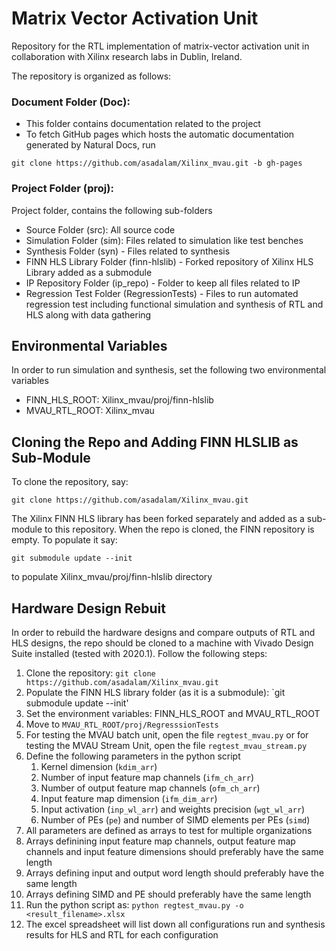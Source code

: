 # Matrix Vector Activation Unit 

Repository for the RTL implementation of matrix-vector activation unit in collaboration with Xilinx research labs in Dublin, Ireland.

The repository is organized as follows:
### Document Folder (Doc):
  - This folder contains documentation related to the project
  - To fetch GitHub pages which hosts the automatic documentation generated by Natural Docs, run
  ```
  git clone https://github.com/asadalam/Xilinx_mvau.git -b gh-pages
  ```
### Project Folder (proj):
Project folder, contains the following sub-folders
  - Source Folder (src): All source code
  - Simulation Folder (sim): Files related to simulation like test benches
  - Synthesis Folder (syn) - Files related to synthesis
  - FINN HLS Library Folder (finn-hlslib) - Forked repository of Xilinx HLS Library added as a submodule
  - IP Repository Folder (ip_repo) - Folder to keep all files related to IP
  - Regression Test Folder (RegressionTests) - Files to run automated regression test including functional simulation and synthesis of RTL and HLS along with data gathering

## Environmental Variables
In order to run simulation and synthesis, set the following two environmental variables
  - FINN_HLS_ROOT: Xilinx_mvau/proj/finn-hlslib
  - MVAU_RTL_ROOT: Xilinx_mvau

## Cloning the Repo and Adding FINN HLSLIB as Sub-Module
To clone the repository, say:
```
git clone https://github.com/asadalam/Xilinx_mvau.git
```

The Xilinx FINN HLS library has been forked separately and added as a sub-module to this repository. When the repo is cloned, the FINN repository is empty. To populate it say:
```
git submodule update --init
```
to populate Xilinx_mvau/proj/finn-hlslib directory

## Hardware Design Rebuit
In order to rebuild the hardware designs and compare outputs of RTL and HLS designs, the repo should be cloned to a machine with Vivado Design Suite installed (tested with 2020.1). Follow the following steps:
1. Clone the repository: `git clone https://github.com/asadalam/Xilinx_mvau.git`
2. Populate the FINN HLS library folder (as it is a submodule): `git submodule update --init'
3. Set the environment variables: FINN_HLS_ROOT and MVAU_RTL_ROOT
4. Move to `MVAU_RTL_ROOT/proj/RegresssionTests`
5. For testing the MVAU batch unit, open the file `regtest_mvau.py` or for testing the MVAU Stream Unit, open the file `regtest_mvau_stream.py`
6. Define the following parameters in the python script
   1. Kernel dimension (`kdim_arr`)
   2. Number of input feature map channels (`ifm_ch_arr`)
   3. Number of output feature map channels (`ofm_ch_arr`)
   4. Input feature map dimension (`ifm_dim_arr`)
   5. Input activation (`inp_wl_arr`) and weights precision (`wgt_wl_arr`)
   6. Number of PEs (`pe`) and number of SIMD elements per PEs (`simd`)
 7. All parameters are defined as arrays to test for multiple organizations
 8. Arrays definining input feature map channels, output feature map channels and input feature dimensions should preferably have the same length
 9. Arrays defining input and output word length should preferably have the same length
 10. Arrays defining SIMD and PE should preferably have the same length
 11. Run the python script as: `python regtest_mvau.py -o <result_filename>.xlsx`
 12. The excel spreadsheet will list down all configurations run and synthesis results for HLS and RTL for each configuration
